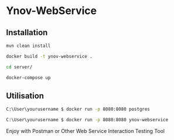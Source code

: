 # Ynov-WebService

## Installation

```bash
mvn clean install
```

```bash
docker build -t ynov-webservice .
```

```bash
cd server/
```

```bash
docker-compose up
```

## Utilisation

```bash
C:\User\yourusername $ docker run -p 8080:8080 postgres
```

```bash
C:\User\yourusername $ docker run -p 8080:8080 ynov-webservice
```

Enjoy with Postman or Other Web Service Interaction Testing Tool